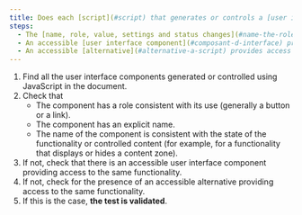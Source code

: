 ```yaml
---
title: Does each [script](#script) that generates or controls a [user interface component](#composant-d-interface) check, if necessary, one of these conditions?
steps:
  - The [name, role, value, settings and status changes](#name-the-role-the-value-the-settings-and-status-changes) are accessible to assistive technologies via an accessibility API.
  - An accessible [user interface component](#composant-d-interface) providing access to the same functionality is present on the page.
  - An accessible [alternative](#alternative-a-script) provides access to the same functions.
---
```


1. Find all the user interface components generated or controlled using JavaScript in the document.
2. Check that
   - The component has a role consistent with its use (generally a button or a link).
   - The component has an explicit name.
   - The name of the component is consistent with the state of the functionality or controlled content (for example, for a functionality that displays or hides a content zone).
3. If not, check that there is an accessible user interface component providing access to the same functionality.
4. If not, check for the presence of an accessible alternative providing access to the same functionality.
5. If this is the case, **the test is validated**.
